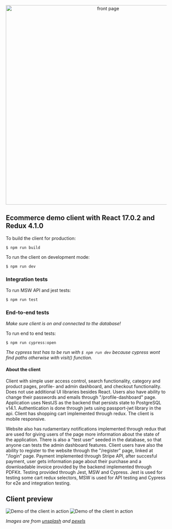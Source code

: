 <p align="center">
  <img src="https://i.imgur.com/SWs77TE.png" width="625" alt="front page" />
</p>

## Ecommerce demo client with React 17.0.2 and Redux 4.1.0

To build the client for production:
```console
$ npm run build
```

To run the client on development mode:
```console
$ npm run dev
```

### Integration tests

To run MSW API and jest tests:
```console
$ npm run test
```

### End-to-end tests

*Make sure client is on and connected to the database!*

To run end to end tests:
```console
$ npm run cypress:open
```

*The cypress test has to be run with `$ npm run dev` because cypress wont find paths otherwise with visit() function.*

#### About the client

Client with simple user access control, search functionality, category and product pages, profile- and admin dashboard, and checkout functionality. Does not use additional UI libraries besides React. Users also have ability to change their passwords and emails through "/profile-dashboard" page. Application uses NestJS as the backend that persists state to PostgreSQL v14.1. Authentication is done through jwts using passport-jwt library in the api. Client has shopping cart implemented through redux. The client is mobile responsive.

Website also has rudamentary notifications implemented through redux that are used for giving users of the page more information about the state of the application. There is also a "test user" seeded in the database, so that anyone can tests the admin dashboard features. Client users have also the ability to register to the website through the "/register" page, linked at "/login" page. Payment implemented through Stripe API, after succesful payment, user gets information page about their purchase and a downloadable invoice provided by the backend implemented through PDFKit. Testing provided through Jest, MSW and Cypress. Jest is used for testing some cart redux selectors, MSW is used for API testing and Cypress for e2e and integration testing.

## Client preview

![Demo of the client in action](./preview_firsthalf.gif)
![Demo of the client in action](./preview_secondhalf.gif)
  
  
*Images are from [unsplash](https://unsplash.com/) and [pexels](https://www.pexels.com/)*

